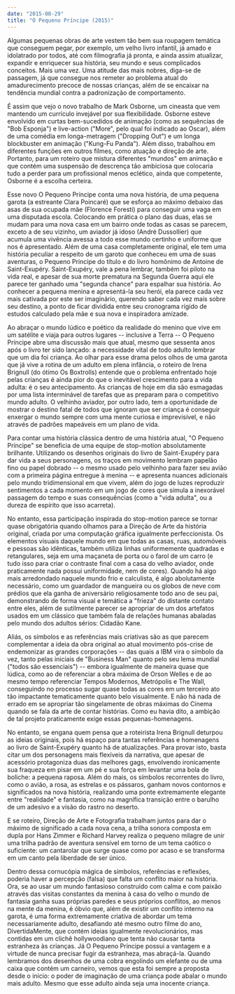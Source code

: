 ```yaml
---
date: "2015-08-29"
title: "O Pequeno Príncipe (2015)"
---
```

Algumas pequenas obras de arte vestem tão bem sua roupagem temática que conseguem pegar, por exemplo, um velho livro infantil, já amado e idolatrado por todos, até com filmografia já pronta, e ainda assim atualizar, expandir e enriquecer sua história, seu mundo e seus complicados conceitos. Mais uma vez. Uma atitude das mais nobres, diga-se de passagem, já que consegue nos remeter ao problema atual do amadurecimento precoce de nossas crianças, além de se encaixar na tendência mundial contra a padronização de comportamento.

É assim que vejo o novo trabalho de Mark Osborne, um cineasta que vem mantendo um currículo invejável por sua flexibilidade. Osborne esteve envolvido em curtas bem-sucedidos de animação (como as sequências de "Bob Esponja") e live-action ("More", pelo qual foi indicado ao Oscar), além de uma comédia em longa-metragem ("Dropping Out") e um longa blockbuster em animação ("Kung-Fu Panda"). Além disso, trabalhou em diferentes funções em outros filmes, como atuação e direção de arte. Portanto, para um roteiro que mistura diferentes "mundos" em animação e que contém uma suspensão de descrença tão ambiciosa que colocaria tudo a perder para um profissional menos eclético, ainda que competente, Osborne é a escolha certeira.

Esse novo O Pequeno Príncipe conta uma nova história, de uma pequena garota (a estreante Clara Poincaré) que se esforça ao máximo debaixo das asas de sua ocupada mãe (Florence Foresti) para conseguir uma vaga em uma disputada escola. Colocando em prática o plano das duas, elas se mudam para uma nova casa em um bairro onde todas as casas se parecem, exceto a de seu vizinho, um aviador já idoso (André Dussollier) que acumula uma vivência avessa a todo esse mundo certinho e uniforme que nos é apresentado. Além de uma casa completamente original, ele tem uma história peculiar a respeito de um garoto que conheceu em uma de suas aventuras, o Pequeno Príncipe do título e do livro homônimo de Antoine de Saint-Exupéry. Saint-Exupéry, vale a pena lembrar, também foi piloto na vida real, e apesar de sua morte prematura na Segunda Guerra aqui ele parece ter ganhado uma "segunda chance" para espalhar sua história. Ao conhecer a pequena menina e apresentá-la seu herói, ela parece cada vez mais cativada por este ser imaginário, querendo saber cada vez mais sobre seu destino, a ponto de ficar dividida entre seu cronograma rígido de estudos calculado pela mãe e sua nova e inspiradora amizade.

Ao abraçar o mundo lúdico e poético da realidade do menino que vive em um satélite e viaja para outros lugares -- inclusive a Terra -- O Pequeno Príncipe abre uma discussão mais que atual, mesmo que sessenta anos após o livro ter sido lançado: a necessidade vital de todo adulto lembrar que um dia foi criança. Ao olhar para esse drama pelos olhos de uma garota que já vive a rotina de um adulto em plena infância, o roteiro de Irena Brignull (do ótimo Os Boxtrolls) entende que o problema enfrentado hoje pelas crianças é ainda pior do que o inevitável crescimento para a vida adulta: é o seu antecipamento. As crianças de hoje em dia são esmagadas por uma lista interminável de tarefas que as preparam para o competitivo mundo adulto. O velhinho aviador, por outro lado, tem a oportunidade de mostrar o destino fatal de todos que ignoram que ser criança é conseguir enxergar o mundo sempre com uma mente curiosa e imprevisível, e não através de padrões mapeáveis em um plano de vida.

Para contar uma história clássica dentro de uma história atual, "O Pequeno Príncipe" se beneficia de uma equipe de stop-motion absolutamente brilhante. Utilizando os desenhos originais do livro de Saint-Exupéry para dar vida a seus personagens, os traços em movimento lembram papelão fino ou papel dobrado -- o mesmo usado pelo velhinho para fazer seu avião com a primeira página entregue à menina -- e apresenta nuances adicionais pelo mundo tridimensional em que vivem, além do jogo de luzes reproduzir sentimentos a cada momento em um jogo de cores que simula a inexorável passagem do tempo e suas consequências (como a "vida adulta", ou a dureza de espírito que isso acarreta).

No entanto, essa participação inspirada do stop-motion parece se tornar quase obrigatória quando olhamos para a Direção de Arte da história original, criada por uma computação gráfica igualmente perfeccionista. Os elementos visuais daquele mundo em que todas as casas, ruas, automóveis e pessoas são idênticas, também utiliza linhas uniformemente quadradas e retangulares, seja em uma maçaneta de porta ou o farol de um carro (e tudo isso para criar o contraste final com a casa do velho aviador, onde praticamente nada possui uniformidade, nem de cores). Quando há algo mais arredondado naquele mundo frio e calculista, é algo abolutamente necessário, como um guardador de mangueira ou os globos de neve com prédios que ela ganha de aniversário religiosamente todo ano de seu pai, demonstrando de forma visual e temática a "frieza" do distante contato entre eles, além de sutilmente parecer se apropriar de um dos artefatos usados em um clássico que também fala de relações humanas abaladas pelo mundo dos adultos sérios: Cidadão Kane.

Aliás, os símbolos e as referências mais criativas são as que parecem complementar a ideia da obra original ao atual movimento pós-crise de endemonizar as grandes corporações -- das quais a IBM vira o símbolo da vez, tanto pelas iniciais de "Business Man" quanto pelo seu lema mundial ("todos são essenciais") -- embora igualmente de maneira quase que lúdica, como ao de referenciar a obra máxima de Orson Welles e de ao mesmo tempo referenciar Tempos Modernos, Metrópolis e The Wall, conseguindo no processo sugar quase todas as cores em um terceiro ato tão impactante tematicamente quanto belo visualmente. E não há nada de errado em se apropriar tão singelamente de obras máximas do Cinema quando se fala da arte de contar histórias. Como eu havia dito, a ambição de tal projeto praticamente exige essas pequenas-homenagens.

No entanto, se engana quem pensa que a roteirista Irena Brignull deturpou as ideias originais, pois há espaço para tantas referências e homenagens ao livro de Saint-Exupéry quanto há de atualizações. Para provar isto, basta citar um dos personagens mais flexíveis da narrativa, que apesar de acessório protagoniza duas das melhores gags, envolvendo ironicamente sua fraqueza em pisar em um pé e sua força em levantar uma bola de boliche: a pequena raposa. Além do mais, os símbolos recorrentes do livro, como o avião, a rosa, as estrelas e os pássaros, ganham novos contornos e significados na nova história, realizando uma ponte extremamente elegante entre "realidade" e fantasia, como na magnífica transição entre o barulho de um adesivo e a visão do rastro no deserto.

E se roteiro, Direção de Arte e Fotografia trabalham juntos para dar o máximo de significado a cada nova cena, a trilha sonora composta em dupla por Hans Zimmer e Richard Harvey realiza o pequeno milagre de unir uma trilha padrão de aventura sensível em torno de um tema caótico o suficiente: um cantarolar que surge quase como por acaso e se transforma em um canto pela liberdade de ser único.

Dentro dessa cornucópia mágica de símbolos, referências e reflexões, poderia haver a percepção (falsa) que falta um conflito maior na história. Ora, se ao usar um mundo fantasioso construído com calma e com paixão através das visitas constantes da menina à casa do velho o mundo de fantasia ganha suas próprias paredes e seus próprios conflitos, ao menos na mente da menina, é óbvio que, além de existir um conflito interno na garota, é uma forma extremamente criativa de abordar um tema necessariamente adulto, desafiando até mesmo outro filme do ano, DivertidaMente, que contém ideias igualmente revolucionários, mas contidas em um clichê hollywoodiano que tenta não causar tanta estranheza às crianças. Já O Pequeno Príncipe possui a vantagem e a virtude de nunca precisar fugir da estranheza, mas abraçá-la. Quando lembramos dos desenhos de uma cobra engolindo um elefante ou de uma caixa que contém um carneiro, vemos que esta foi sempre a proposta desde o início: o poder de imaginação de uma criança pode abalar o mundo mais adulto. Mesmo que esse adulto ainda seja uma inocente criança.
